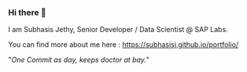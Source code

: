 ### Hi there 👋

I am Subhasis Jethy, Senior Developer / Data Scientist @ SAP Labs.

You can find more about me here : https://subhasisj.github.io/portfolio/

"_One Commit as day, keeps doctor at bay._"

<!--
**subhasisj/subhasisj** is a ✨ _special_ ✨ repository because its `README.md` (this file) appears on your GitHub profile.

Here are some ideas to get you started:

- 🔭 I’m currently working on ...
- 🌱 I’m currently learning ...
- 👯 I’m looking to collaborate on ...
- 🤔 I’m looking for help with ...
- 💬 Ask me about ...
- 📫 How to reach me: ...
- 😄 Pronouns: ...
- ⚡ Fun fact: ...
-->
